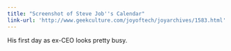 ```yaml
---
title: "Screenshot of Steve Job''s Calendar"
link-url: 'http://www.geekculture.com/joyoftech/joyarchives/1583.html'
---
```

<p>His first day as ex-CEO looks pretty busy.</p>
